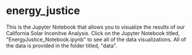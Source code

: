 # energy_justice
 This is the Jupyter Notebook that allows you to visualize the results of our California Solar Incenitve Analysis. 
 Click on the Jupyter Notebook titled, "EnergyJustice_Notebook.ipynb" to see all of the data visualizations. All of the data
 is provided in the folder titled, "data".


